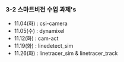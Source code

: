 ### 3-2 스마트비전 수업 과제's

- 11.04(화) : csi-camera
- 11.05(수) : dynamixel
- 11.12(화) : cam-act
- 11.19(화) : linedetect_sim
- 11.26(화) : linetracer_sim & linetracer_track
  
